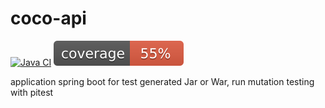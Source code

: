 # coco-api
[![Java CI](https://github.com/olsmca/coco-api/actions/workflows/ci.yml/badge.svg)](https://github.com/olsmca/coco-api/actions/workflows/ci.yml)
[![Coverage](https://github.com/olsmca/coco-api/blob/master/.github/badges/jacoco.svg)](https://github.com/olsmca/coco-api/actions/workflows/ci.yml)

application spring boot for test generated Jar or War, run mutation testing with pitest
